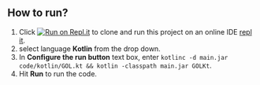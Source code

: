 ## How to run?

1. Click [![Run on Repl.it](https://repl.it/badge/github/urvishvasani/HW_2_3_Game_of_Life)](https://repl.it/github/urvishvasani/HW_2_3_Game_of_Life) to clone and run this project on an online IDE [repl it](https://repl.it/repls/AjarGrubbyProgramminglanguage#README.md).
2. select language **Kotlin** from the drop down.
3. In **Configure the run button** text box, enter ```kotlinc -d main.jar code/kotlin/GOL.kt && kotlin -classpath main.jar GOLKt```.
4. Hit **Run** to run the code.